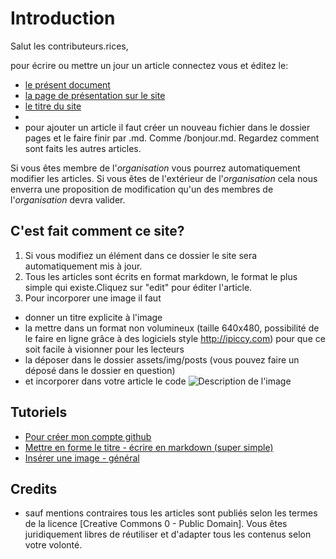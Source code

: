 # Introduction

Salut les contributeurs.rices,

pour écrire ou mettre un jour un article connectez vous et éditez le: 
* [le présent document](https://github.com/anticiper/anticiper.github.io/blob/master/README.md)
* [la page de présentation sur le site](https://github.com/anticiper/anticiper.github.io/blob/master/index.md)
* [le titre du site](https://github.com/anticiper/anticiper.github.io/blob/master/_config.yml)
* 
* pour ajouter un article il faut créer un nouveau fichier dans le dossier pages et le faire finir par .md. Comme /bonjour.md. Regardez comment sont faits les autres articles.

Si vous êtes membre de l'*organisation* vous pourrez automatiquement modifier les articles. 
Si vous êtes de l'extérieur de l'*organisation* cela nous enverra une proposition de modification qu'un des membres de l'*organisation* devra valider.

## C'est fait comment ce site? 

1. Si vous modifiez un élément dans ce dossier le site sera automatiquement mis à jour.
2. Tous les articles sont écrits en format markdown, le format le plus simple qui existe.Cliquez sur "edit" pour éditer l'article.
3. Pour incorporer une image il faut 
 * donner un titre explicite à l'image
 * la mettre dans un format non volumineux (taille 640x480, possibilité de le faire en ligne grâce à des logiciels style http://ipiccy.com) pour que ce soit facile à visionner pour les lecteurs
 * la déposer dans le dossier assets/img/posts (vous pouvez faire un déposé dans le dossier en question)
 * et incorporer dans votre article le code ![Description de l'image](../assets/img/posts/nomdufichier.jpg)
 
## Tutoriels

* [Pour créer mon compte github](http://www.multibao.org/#multibao/documentation/blob/master/fiches/creer_compte.md)
* [Mettre en forme le titre - écrire en markdown (super simple)](http://www.multibao.org/#multibao/documentation/blob/master/fiches/mise_forme_texte.md)
* [Insérer une image - général](http://www.multibao.org/#multibao/documentation/blob/master/fiches/inserer_image.md)

## Credits

* sauf mentions contraires tous les articles sont publiés selon les termes de la licence [Creative Commons 0 - Public Domain]. Vous êtes juridiquement libres de réutiliser et d'adapter tous les contenus selon votre volonté.



